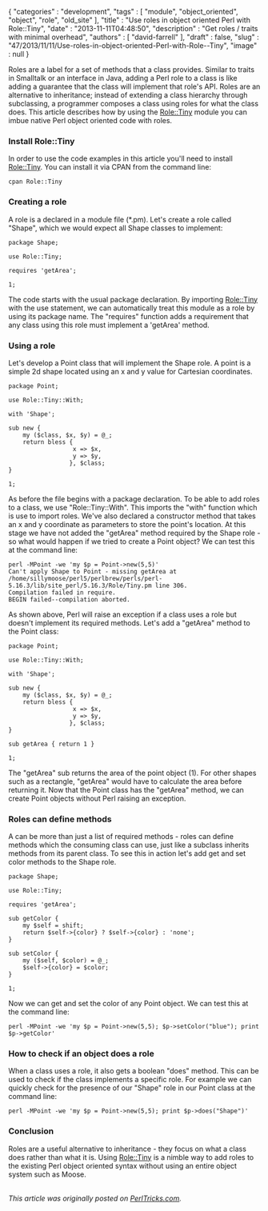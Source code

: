 {
   "categories" : "development",
   "tags" : [
      "module",
      "object_oriented",
      "object",
      "role",
      "old_site"
   ],
   "title" : "Use roles in object oriented Perl with Role::Tiny",
   "date" : "2013-11-11T04:48:50",
   "description" : "Get roles / traits with minimal overhead",
   "authors" : [
      "david-farrell"
   ],
   "draft" : false,
   "slug" : "47/2013/11/11/Use-roles-in-object-oriented-Perl-with-Role--Tiny",
   "image" : null
}


Roles are a label for a set of methods that a class provides. Similar to traits in Smalltalk or an interface in Java, adding a Perl role to a class is like adding a guarantee that the class will implement that role's API. Roles are an alternative to inheritance; instead of extending a class hierarchy through subclassing, a programmer composes a class using roles for what the class does. This article describes how by using the [Role::Tiny](https://metacpan.org/pod/Role::Tiny) module you can imbue native Perl object oriented code with roles.

### Install Role::Tiny

In order to use the code examples in this article you'll need to install [Role::Tiny](https://metacpan.org/pod/Role::Tiny). You can install it via CPAN from the command line:

``` prettyprint
cpan Role::Tiny
```

### Creating a role

A role is a declared in a module file (\*.pm). Let's create a role called "Shape", which we would expect all Shape classes to implement:

``` prettyprint
package Shape;

use Role::Tiny;

requires 'getArea';

1;
```

The code starts with the usual package declaration. By importing [Role::Tiny](https://metacpan.org/pod/Role::Tiny) with the use statement, we can automatically treat this module as a role by using its package name. The "requires" function adds a requirement that any class using this role must implement a 'getArea' method.

### Using a role

Let's develop a Point class that will implement the Shape role. A point is a simple 2d shape located using an x and y value for Cartesian coordinates.

``` prettyprint
package Point;

use Role::Tiny::With;

with 'Shape';

sub new {
    my ($class, $x, $y) = @_;
    return bless {  
                  x => $x,
                  y => $y,
                 }, $class;
}

1;
```

As before the file begins with a package declaration. To be able to add roles to a class, we use "Role::Tiny::With". This imports the "with" function which is use to import roles. We've also declared a constructor method that takes an x and y coordinate as parameters to store the point's location. At this stage we have not added the "getArea" method required by the Shape role - so what would happen if we tried to create a Point object? We can test this at the command line:

``` prettyprint
perl -MPoint -we 'my $p = Point->new(5,5)'
Can't apply Shape to Point - missing getArea at /home/sillymoose/perl5/perlbrew/perls/perl-5.16.3/lib/site_perl/5.16.3/Role/Tiny.pm line 306.
Compilation failed in require.
BEGIN failed--compilation aborted.
```

As shown above, Perl will raise an exception if a class uses a role but doesn't implement its required methods. Let's add a "getArea" method to the Point class:

``` prettyprint
package Point;

use Role::Tiny::With;

with 'Shape';

sub new {
    my ($class, $x, $y) = @_;
    return bless {
                  x => $x,
                  y => $y,
                 }, $class;
}

sub getArea { return 1 }

1;
```

The "getArea" sub returns the area of the point object (1). For other shapes such as a rectangle, "getArea" would have to calculate the area before returning it. Now that the Point class has the "getArea" method, we can create Point objects without Perl raising an exception.

### Roles can define methods

A can be more than just a list of required methods - roles can define methods which the consuming class can use, just like a subclass inherits methods from its parent class. To see this in action let's add get and set color methods to the Shape role.

``` prettyprint
package Shape;

use Role::Tiny;

requires 'getArea';

sub getColor {
    my $self = shift;
    return $self->{color} ? $self->{color} : 'none';
}

sub setColor {
    my ($self, $color) = @_;
    $self->{color} = $color;
}

1;
```

Now we can get and set the color of any Point object. We can test this at the command line:

``` prettyprint
perl -MPoint -we 'my $p = Point->new(5,5); $p->setColor("blue"); print $p->getColor'
```

### How to check if an object does a role

When a class uses a role, it also gets a boolean "does" method. This can be used to check if the class implements a specific role. For example we can quickly check for the presence of our "Shape" role in our Point class at the command line:

``` prettyprint
perl -MPoint -we 'my $p = Point->new(5,5); print $p->does("Shape")'
```

### Conclusion

Roles are a useful alternative to inheritance - they focus on what a class does rather than what it is. Using [Role::Tiny](https://metacpan.org/pod/Role::Tiny) is a nimble way to add roles to the existing Perl object oriented syntax without using an entire object system such as Moose.

\
*This article was originally posted on [PerlTricks.com](http://perltricks.com).*

